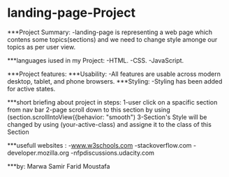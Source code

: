 # landing-page-Project

***Project Summary:
  -landing-page is representing a web page which contens some topics(sections) and we need to change style amonge our topics as per user view.


***languages iused in my Project:
  -HTML.
  -CSS.
  -JavaScript.

***Project features:
  ***Usability:
    -All features are usable across modern desktop, tablet, and phone browsers.
  ***Styling:
    -Styling has been added for active states.
  
***short briefing about project in steps:
    1-user click on a spacific section from nav bar
    2-page scroll down to this section by using (section.scrollIntoView({behavior: "smooth")
    3-Section's Style will be changed by using (your-active-class) and assigne it to the class of this Section 
    
***usefull websites :
    -www.w3schools.com
    -stackoverflow.com
    -developer.mozilla.org
    -nfpdiscussions.udacity.com
    

***by:
    Marwa Samir Farid Moustafa

